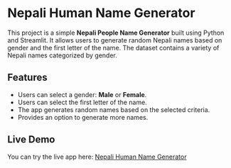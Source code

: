 # Nepali Human Name Generator

This project is a simple **Nepali People Name Generator** built using Python and Streamlit. It allows users to generate random Nepali names based on gender and the first letter of the name. The dataset contains a variety of Nepali names categorized by gender.

## Features

- Users can select a gender: **Male** or **Female**.
- Users can select the first letter of the name.
- The app generates random names based on the selected criteria.
- Provides an option to generate more names.

## Live Demo

You can try the live app here: [Nepali Human Name Generator](https://nepali-human-name-generator.onrender.com)
